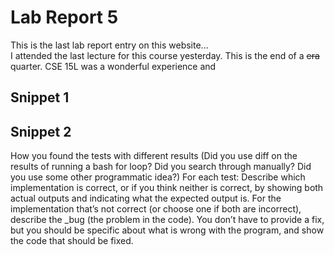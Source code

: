 # Lab Report 5
This is the last lab report entry on this website...<br/>
I attended the last lecture for this course yesterday. This is the end of a ~~era~~ quarter. CSE 15L was a wonderful experience and

## Snippet 1


## Snippet 2


How you found the tests with different results (Did you use diff on the results of running a bash for loop? Did you search through manually? Did you use some other programmatic idea?)
For each test:
Describe which implementation is correct, or if you think neither is correct, by showing both actual outputs and indicating what the expected output is.
For the implementation that’s not correct (or choose one if both are incorrect), describe the _bug (the problem in the code). You don’t have to provide a fix, but you should be specific about what is wrong with the program, and show the code that should be fixed.